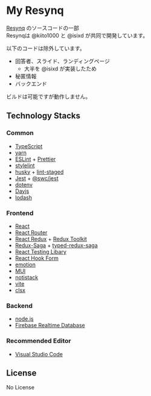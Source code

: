 # My Resynq

[Resynq](https://resynq.app/) のソースコードの一部  
Resynqは @kiito1000 と @isixd が共同で開発しています。

以下のコードは除外しています。

- 回答者、スライド、ランディングページ
  - 大半を @isixd が実装したため
- 秘匿情報
- バックエンド

ビルドは可能ですが動作しません。

## Technology Stacks

### Common

- [TypeScript](https://www.typescriptlang.org/)
- [yarn](https://yarnpkg.com)
- [ESLint](https://eslint.org/) + [Prettier](https://prettier.io/)
- [stylelint](https://stylelint.io/)
- [husky](https://github.com/typicode/husky) + [lint-staged](https://github.com/okonet/lint-staged)
- [Jest](https://jestjs.io/) + [@swc/jest](https://swc.rs/docs/usage/jest)
- [dotenv](https://www.npmjs.com/package/dotenv)
- [Dayjs](https://day.js.org/)
- [lodash](https://lodash.com/)

### Frontend

- [React](https://reactjs.org/)
- [React Router](https://reacttraining.com/react-router/)
- [React Redux](https://react-redux.js.org/) + [Redux Toolkit](https://redux-toolkit.js.org/)
- [Redux-Saga](https://redux-saga.js.org/) + [typed-redux-saga](https://github.com/agiledigital/typed-redux-saga)
- [React Testing Libary](https://testing-library.com/docs/react-testing-library/intro)
- [React Hook Form](https://react-hook-form.com)
- [emotion](https://emotion.sh/)
- [MUI](https://mui.com/)
- [notistack](https://github.com/iamhosseindhv/notistack)
- [vite](https://vitejs.dev/)
- [clsx](https://www.npmjs.com/package/clsx)

### Backend

- [node.js](https://nodejs.org)
- [Firebase Realtime Database](https://firebase.google.com/docs/database)

### Recommended Editor

- [Visual Studio Code](https://code.visualstudio.com/)

## License

No License
